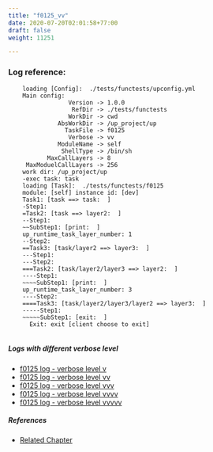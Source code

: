 ```yaml
---
title: "f0125_vv"
date: 2020-07-20T02:01:58+77:00
draft: false
weight: 11251

---
```


### Log reference: <no value>

```
    loading [Config]:  ./tests/functests/upconfig.yml
    Main config:
                 Version -> 1.0.0
                  RefDir -> ./tests/functests
                 WorkDir -> cwd
              AbsWorkDir -> /up_project/up
                TaskFile -> f0125
                 Verbose -> vv
              ModuleName -> self
               ShellType -> /bin/sh
           MaxCallLayers -> 8
     MaxModuelCallLayers -> 256
    work dir: /up_project/up
    -exec task: task
    loading [Task]:  ./tests/functests/f0125
    module: [self] instance id: [dev]
    Task1: [task ==> task:  ]
    -Step1:
    =Task2: [task ==> layer2:  ]
    --Step1:
    ~~SubStep1: [print:  ]
    up_runtime_task_layer_number: 1
    --Step2:
    ==Task3: [task/layer2 ==> layer3:  ]
    ---Step1:
    ---Step2:
    ===Task2: [task/layer2/layer3 ==> layer2:  ]
    ----Step1:
    ~~~~SubStep1: [print:  ]
    up_runtime_task_layer_number: 3
    ----Step2:
    ====Task3: [task/layer2/layer3/layer2 ==> layer3:  ]
    -----Step1:
    ~~~~~SubStep1: [exit:  ]
      Exit: exit [client choose to exit]
    
```

##### Logs with different verbose level
* [f0125 log - verbose level v](../../logs/f0125_v)
* [f0125 log - verbose level vv](../../logs/f0125_vv)
* [f0125 log - verbose level vvv](../../logs/f0125_vvv)
* [f0125 log - verbose level vvvv](../../logs/f0125_vvvv)
* [f0125 log - verbose level vvvvv](../../logs/f0125_vvvvv)

##### References
* [Related Chapter](../../loop/f0125)
